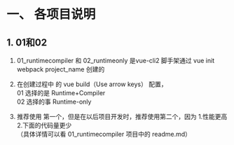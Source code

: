 # 一、 各项目说明

## 1. 01和02
1. 01_runtimecompiler 和 02_runtimeonly 是vue-cli2 脚手架通过 vue init webpack project_name 创建的

2. 在创建过程中 的 vue build（Use arrow keys） 配置，  
    01 选择的是 Runtime+Compiler  
    02 选择的事 Runtime-only
 
3. 推荐使用 第一个，但是在以后项目开发时，推荐使用第二个，因为 1.性能更高 2.下面的代码量更少  
    （具体详情可以看 01_runtimecompiler 项目中的 readme.md）